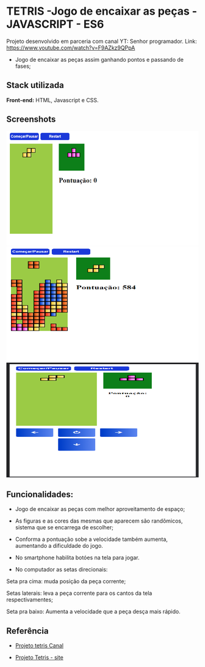 # TETRIS -Jogo de encaixar as peças -  JAVASCRIPT - ES6

Projeto desenvolvido em parceria com canal YT: Senhor programador. Link: https://www.youtube.com/watch?v=F9AZkz9QPpA

- Jogo de encaixar as peças assim ganhando pontos e passando de fases;
## Stack utilizada

**Front-end:** HTML, Javascript e CSS.


## Screenshots

<img src="./prints/tetris.png" style="height: 300px; width:900px;"/>

<img src="./prints/tetris2.png" style="height: 300px; width:900px;"/>

<img src="./prints/tetris-mobile.png" style="height: 300px; width:900px;"/>


## Funcionalidades:

- Jogo de encaixar as peças com melhor aproveitamento de espaço;

- As figuras e as cores das mesmas que aparecem são randõmicos, sistema que se encarrega de escolher;

- Conforma a pontuação sobe a velocidade também aumenta, aumentando a dificuldade do jogo.

- No smartphone habilita botóes na tela para jogar.

- No computador as setas direcionais: 

Seta pra cima: muda posição da peça corrente;

Setas laterais: leva a peça corrente para os cantos da tela respectivamentes;

Seta pra baixo: Aumenta a velocidade que a peça desça mais rápido.



## Referência

  - [Projeto tetris Canal](https://www.youtube.com/watch?v=F9AZkz9QPpA)

   - [Projeto Tetris - site](https://cleytonpinheiro.github.io/tetris-js/)